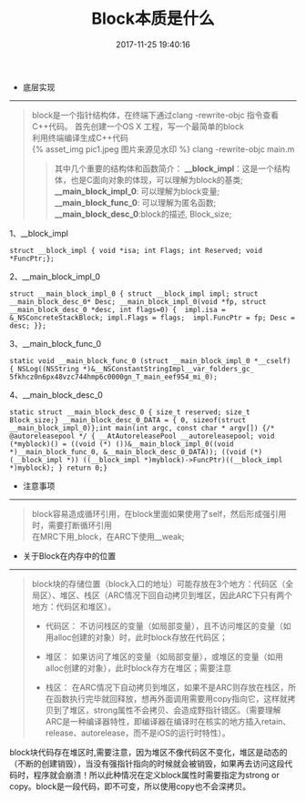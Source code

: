﻿---
title: Block本质是什么
date: 2017-11-25 19:40:16
tags: [iOS, Block]
categories: Question

---

 - 底层实现  
----------


>  block是一个指针结构体，在终端下通过clang -rewrite-objc 指令查看C++代码。
首先创建一个OS X 工程，写一个最简单的block  
利用终端编译生成C++代码  
{% asset_img pic1.jpeg 图片来源见水印 %}
clang -rewrite-objc main.m
>> 其中几个重要的结构体和函数简介：
**__block_impl**：这是一个结构体，也是C面向对象的体现，可以理解为block的基类;
**__main_block_impl_0**: 可以理解为block变量;
**__main_block_func_0**: 可以理解为匿名函数;
**__main_block_desc_0**:block的描述, Block_size;  
  

1、__block_impl
```
struct __block_impl { void *isa; int Flags; int Reserved; void *FuncPtr;};
```

2、__main_block_impl_0
```
struct __main_block_impl_0 { struct __block_impl impl; struct __main_block_desc_0* Desc; __main_block_impl_0(void *fp, struct __main_block_desc_0 *desc, int flags=0) {  impl.isa = &_NSConcreteStackBlock; impl.Flags = flags;  impl.FuncPtr = fp; Desc = desc; }};
```

3、__main_block_func_0
```
static void __main_block_func_0 (struct __main_block_impl_0 *__cself) { NSLog((NSString *)&__NSConstantStringImpl__var_folders_gc_ 5fkhcz0n6px48vzc744hmp6c0000gn_T_main_eef954_mi_0);
```

4、__main_block_desc_0
```
static struct __main_block_desc_0 { size_t reserved; size_t Block_size;} __main_block_desc_0_DATA = { 0, sizeof(struct __main_block_impl_0)};int main(int argc, const char * argv[]) {/* @autoreleasepool */ { __AtAutoreleasePool __autoreleasepool; void (*myblock)() = ((void (*) ())&__main_block_impl_0((void *)__main_block_func_0, &__main_block_desc_0_DATA)); ((void (*)(__block_impl *)) ((__block_impl *)myblock)->FuncPtr)((__block_impl *)myblock); } return 0;}
```

 - 注意事项
----------
> block容易造成循环引用，在block里面如果使用了self，然后形成强引用时，需要打断循环引用  
> 在MRC下用_block，在ARC下使用__weak;

 - 关于Block在内存中的位置
----------
> block块的存储位置（block入口的地址）可能存放在3个地方：代码区（全局区）、堆区、栈区（ARC情况下回自动拷贝到堆区，因此ARC下只有两个地方：代码区和堆区）。
> 
>  - 代码区：
    不访问栈区的变量（如局部变量），且不访问堆区的变量（如用alloc创建的对象）时，此时block存放在代码区；
> 
>  - 堆区：
    如果访问了堆区的变量（如局部变量），或堆区的变量（如用alloc创建的对象），此时block存方在堆区；需要注意
> 
>  - 栈区：
    在ARC情况下自动拷贝到堆区，如果不是ARC则存放在栈区，所在函数执行完毕就回释放，想再外面调用需要用copy指向它，这样就拷贝到了堆区，strong属性不会拷贝、会造成野指针错区。（需要理解ARC是一种编译器特性，即编译器在编译时在核实的地方插入retain、release、autorelease，而不是iOS的运行时特性）。
>
block块代码存在堆区时,需要注意，因为堆区不像代码区不变化，堆区是动态的（不断的创建销毁），当没有强指针指向的时候就会被销毁，如果再去访问这段代码时，程序就会崩溃！所以此种情况在定义block属性时需要指定为strong or copy。block是一段代码，即不可变，所以使用copy也不会深拷贝。

